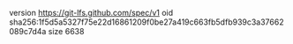 version https://git-lfs.github.com/spec/v1
oid sha256:1f5d5a5327f75e22d16861209f0be27a419c663fb5dfb939c3a37662089c7d4a
size 6638
